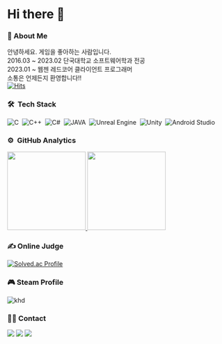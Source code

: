 # Hi there 👋
### 💬 About Me  
안녕하세요. 게임을 좋아하는 사람입니다.  
2016.03 ~ 2023.02 단국대학교 소프트웨어학과 전공  
2023.01 ~ 웹젠 레드코어 클라이언트 프로그래머  
소통은 언제든지 환영합니다!!  
[![Hits](https://hits.seeyoufarm.com/api/count/incr/badge.svg?url=https%3A%2F%2Fgithub.com%2Fvirtus2&count_bg=%2379C83D&title_bg=%23555555&icon=&icon_color=%23E7E7E7&title=hits&edge_flat=false)](https://hits.seeyoufarm.com)  

### 🛠 &nbsp;Tech Stack
![C](https://img.shields.io/badge/-C-A8B9CC?style=flat&logo=C&logoColor=white)&nbsp;
![C++](https://img.shields.io/badge/-C++-00599C?style=flat&logo=C%2B%2B&logoColor=white)&nbsp;
![C#](https://img.shields.io/badge/-C%23-239120?style=flat&logo=C%23&logoColor=white)&nbsp;
![JAVA](https://img.shields.io/badge/-JAVA-05122A?style=flat&logo=Java&logoColor=orange)&nbsp;
![Unreal Engine](https://img.shields.io/badge/-Unreal%20Engine-0E1128?style=flat&logo=unreal-engine&logoColor=white)&nbsp;
![Unity](https://img.shields.io/badge/-Unity-FFFFFF?style=flat&logo=unity&logoColor=grey)&nbsp;
![Android Studio](https://img.shields.io/badge/-Android-3DDC84?style=flat&logo=Android&logoColor=black)&nbsp;

### ⚙️ &nbsp;GitHub Analytics

<a href="https://github.com/virtus2">
  <img height="180em" src="https://github-readme-stats-eight-theta.vercel.app/api?username=virtus2&show_icons=true&theme=dark&include_all_commits=true&count_private=true"/>
  <img height="180em" src="https://github-readme-stats-eight-theta.vercel.app/api/top-langs/?username=virtus2&layout=compact&langs_count=6&theme=dark"/>
</a>

### ✍ Online Judge
[![Solved.ac Profile](http://mazassumnida.wtf/api/generate_badge?boj=upbo)](https://solved.ac/upbo)  

### 🎮 Steam Profile
![khd](https://steam-stat.vercel.app/api?profileName=khd1234)   

### 🤝🏻 Contact
<a href="mailto:khd1323@naver.com"><img src="https://img.shields.io/badge/-khd1323@naver.com-03C75A?style=flat&logo=naver&logoColor=white"/></a>
<img src="https://img.shields.io/badge/-khd1323-F7E600?style=flat&logo=kakaotalk&logoColor=white"/></a>
<a href="https://steamcommunity.com/id/khd1234/"><img src="https://img.shields.io/badge/-Demon ';...;'-2D333C?style=flat&logo=steam&logoColor=white"/></a>

<!--
**virtus2/virtus2** is a ✨ _special_ ✨ repository because its `README.md` (this file) appears on your GitHub profile.

Here are some ideas to get you started:

- 🔭 I’m currently working on ...
- 🌱 I’m currently learning ...
- 👯 I’m looking to collaborate on ...
- 🤔 I’m looking for help with ...
- 💬 Ask me about ...
- 📫 How to reach me: ...
- 😄 Pronouns: ...
- ⚡ Fun fact: ...
-->
